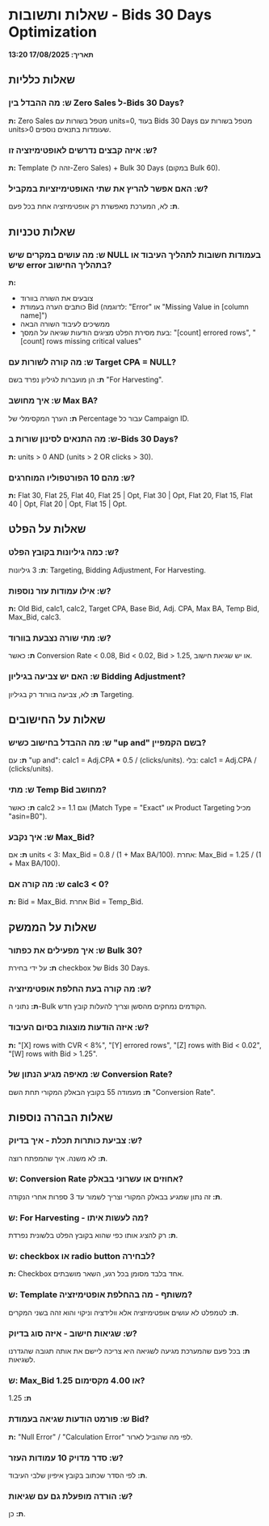 # שאלות ותשובות - Bids 30 Days Optimization
**תאריך: 17/08/2025 13:20**

## שאלות כלליות

### ש: מה ההבדל בין Zero Sales ל-Bids 30 Days?
**ת:** Zero Sales מטפל בשורות עם units=0, בעוד Bids 30 Days מטפל בשורות עם units>0 שעומדות בתנאים נוספים.

### ש: איזה קבצים נדרשים לאופטימיזציה זו?
**ת:** Template (זהה ל-Zero Sales) + Bulk 30 Days (במקום Bulk 60).

### ש: האם אפשר להריץ את שתי האופטימיזציות במקביל?
**ת:** לא, המערכת מאפשרת רק אופטימיזציה אחת בכל פעם.

## שאלות טכניות

### ש: מה עושים במקרים שיש NULL בעמודות חשובות לתהליך העיבוד או שיש error בתהליך החישוב?
**ת:** 
- צובעים את השורה בוורוד
- כותבים הערה בעמודת Bid (לדוגמה: "Error" או "Missing Value in [column name]")
- ממשיכים לעיבוד השורה הבאה
- בעת מסירת הפלט מציגים הודעות שגיאה על המסך: "[count] errored rows", "[count] rows missing critical values"

### ש: מה קורה לשורות עם Target CPA = NULL?
**ת:** הן מועברות לגיליון נפרד בשם "For Harvesting".

### ש: איך מחושב Max BA?
**ת:** הערך המקסימלי של Percentage עבור כל Campaign ID.

### ש: מה התנאים לסינון שורות ב-Bids 30 Days?
**ת:** units > 0 AND (units > 2 OR clicks > 30).

### ש: מהם 10 הפורטפוליו המוחרגים?
**ת:** Flat 30, Flat 25, Flat 40, Flat 25 | Opt, Flat 30 | Opt, Flat 20, Flat 15, Flat 40 | Opt, Flat 20 | Opt, Flat 15 | Opt.

## שאלות על הפלט

### ש: כמה גיליונות בקובץ הפלט?
**ת:** 3 גיליונות: Targeting, Bidding Adjustment, For Harvesting.

### ש: אילו עמודות עזר נוספות?
**ת:** Old Bid, calc1, calc2, Target CPA, Base Bid, Adj. CPA, Max BA, Temp Bid, Max_Bid, calc3.

### ש: מתי שורה נצבעת בוורוד?
**ת:** כאשר Conversion Rate < 0.08, Bid < 0.02, Bid > 1.25, או יש שגיאת חישוב.

### ש: האם יש צביעה בגיליון Bidding Adjustment?
**ת:** לא, צביעה בוורוד רק בגיליון Targeting.

## שאלות על החישובים

### ש: מה ההבדל בחישוב כשיש "up and" בשם הקמפיין?
**ת:** עם "up and": calc1 = Adj.CPA * 0.5 / (clicks/units). בלי: calc1 = Adj.CPA / (clicks/units).

### ש: מתי Temp Bid מחושב?
**ת:** כאשר calc2 >= 1.1 וגם (Match Type = "Exact" או Product Targeting מכיל "asin=B0").

### ש: איך נקבע Max_Bid?
**ת:** אם units < 3: Max_Bid = 0.8 / (1 + Max BA/100). אחרת: Max_Bid = 1.25 / (1 + Max BA/100).

### ש: מה קורה אם calc3 < 0?
**ת:** Bid = Max_Bid. אחרת Bid = Temp_Bid.

## שאלות על הממשק

### ש: איך מפעילים את כפתור Bulk 30?
**ת:** על ידי בחירת checkbox של Bids 30 Days.

### ש: מה קורה בעת החלפת אופטימיזציה?
**ת:** נתוני ה-Bulk הקודמים נמחקים מהסשן וצריך להעלות קובץ חדש.

### ש: איזה הודעות מוצגות בסיום העיבוד?
**ת:** "[X] rows with CVR < 8%", "[Y] errored rows", "[Z] rows with Bid < 0.02", "[W] rows with Bid > 1.25".

### ש: מאיפה מגיע הנתון של Conversion Rate?
**ת:** מעמודה 55 בקובץ הבאלק המקורי תחת השם "Conversion Rate".

## שאלות הבהרה נוספות

### ש: צביעת כותרות תכלת - איך בדיוק?
**ת:** לא משנה. איך שהמפתח רוצה.

### ש: Conversion Rate אחוזים או עשרוני בבאלק?
**ת:** זה נתון שמגיע בבאלק המקורי וצריך לשמור עד 3 ספרות אחרי הנקודה.

### ש: For Harvesting - מה לעשות איתו?
**ת:** רק להציג אותו כפי שהוא בקובץ הפלט בלשונית נפרדת.

### ש: checkbox או radio button לבחירה?
**ת:** Checkbox אחד בלבד מסומן בכל רגע, השאר מושבתים.

### ש: Template משותף - מה בהחלפת אופטימיזציה?
**ת:** לטמפלט לא עושים אופטימיזציה אלא וולידציה וניקוי והוא זהה בשני המקרים.

### ש: שגיאות חישוב - איזה סוג בדיוק?
**ת:** בכל פעם שהמערכת מגיעה לשגיאה היא צריכה ליישם את אותה תגובה שהגדרנו לשגיאות.

### ש: Max_Bid 1.25 או 4.00 מקסימום?
**ת:** 1.25

### ש: פורמט הודעות שגיאה בעמודת Bid?
**ת:** "Null Error" / "Calculation Error" לפי מה שהוביל לארור.

### ש: סדר מדויק 10 עמודות העזר?
**ת:** לפי הסדר שכתוב בקובץ איפיון שלבי העיבוד.

### ש: הורדה מופעלת גם עם שגיאות?
**ת:** כן.